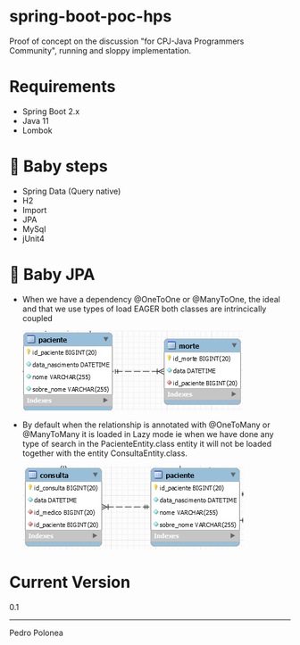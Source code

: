 # spring-boot-poc-hps

Proof of concept on the discussion "for CPJ-Java Programmers Community", running and sloppy implementation.
# Requirements
* Spring Boot 2.x
* Java 11
* Lombok

# :baby: Baby steps 
* Spring Data (Query native)
* H2
* Import
* JPA
* MySql
* jUnit4

# :baby: Baby JPA
 * When we have a dependency @OneToOne or @ManyToOne, the ideal and that we use types of load EAGER both classes are intrincically coupled
 
     ![@OneToOne](src/main/resources/image/1_1.png)


    
* By default when the relationship is annotated with @OneToMany or @ManyToMany it is loaded in Lazy mode ie when we have done any type of search in the PacienteEntity.class entity it will not be loaded together with the entity ConsultaEntity.class.
 
     ![@OneToMany](src/main/resources/image/1_N.png)

# Current Version
0.1
____
Pedro Polonea